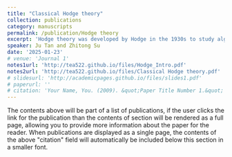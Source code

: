 ```yaml
---
title: "Classical Hodge theory"
collection: publications
category: manuscripts
permalink: /publication/Hodge theory
excerpt: 'Hodge theory was developed by Hodge in the 1930s to study algebraic geometry, and it built on the work of Georges de Rham on de Rham cohomology. It has major applications in two settings—Riemannian manifolds and Kähler manifolds. Hodge theory  played an important role in algebraic geometry. First, Hodge theory gives restrictions on which topological spaces an have the structure of a smooth complex projective variety. Second, Hodge theory gives information about the moduli space of smooth complex projective varieties with a given topological type. The best case is when the Torelli theorem holds, meaning that the variety is determined up to isomorphism by its Hodge structure. Finally, Hodge theory gives information about the Chow group of algebraic cycles on a given variety. The Hodge conjecture is about the image of the cycle map from Chow groups to ordinary cohomology, but Hodge theory also gives information about the kernel of the cycle map, for example using the intermediate Jacobians which are built from the Hodge structure.'
speaker: Ju Tan and Zhitong Su
date: '2025-01-23'
# venue: 'Journal 1'
notes1url: 'http://tea522.github.io/files/Hodge_Intro.pdf'
notes2url: 'http://tea522.github.io/files/Classical Hodge theory.pdf'
# slidesurl: 'http://academicpages.github.io/files/slides1.pdf'
# paperurl: ''
# citation: 'Your Name, You. (2009). &quot;Paper Title Number 1.&quot; <i>Journal 1</i>. 1(1).'
---
```


The contents above will be part of a list of publications, if the user clicks the link for the publication than the contents of section will be rendered as a full page, allowing you to provide more information about the paper for the reader. When publications are displayed as a single page, the contents of the above "citation" field will automatically be included below this section in a smaller font.